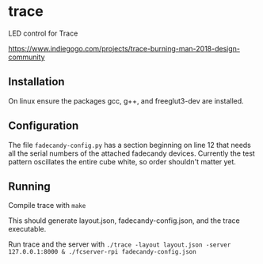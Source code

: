 # trace
LED control for Trace

https://www.indiegogo.com/projects/trace-burning-man-2018-design-community


## Installation

On linux ensure the packages gcc, g++, and freeglut3-dev are installed.


## Configuration

The file `fadecandy-config.py` has a section beginning on line 12 that needs all the serial numbers of the attached fadecandy devices. Currently the test pattern oscillates the entire cube white, so order shouldn't matter yet.


## Running

Compile trace with `make`

This should generate layout.json, fadecandy-config.json, and the trace executable.

Run trace and the server with `./trace -layout layout.json -server 127.0.0.1:8000 & ./fcserver-rpi fadecandy-config.json`
